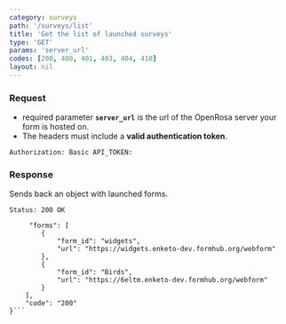 ```yaml
---
category: surveys
path: '/surveys/list'
title: 'Get the list of launched surveys'
type: 'GET'
params: 'server_url'
codes: [200, 400, 401, 403, 404, 410]
layout: nil
---
```


### Request

* required parameter **`server_url`** is the url of the OpenRosa server your form is hosted on.
* The headers must include a **valid authentication token**.

```Authorization: Basic API_TOKEN:```

### Response

Sends back an object with launched forms.

```Status: 200 OK```
```{
     "forms": [
        {
            "form_id": "widgets",
            "url": "https://widgets.enketo-dev.formhub.org/webform"
        },
        {
            "form_id": "Birds",
            "url": "https://6eltm.enketo-dev.formhub.org/webform"
        }
    ],
    "code": "200"
}```
